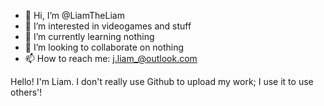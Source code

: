 - 👋 Hi, I’m @LiamTheLiam
- 👀 I’m interested in videogames and stuff
- 🌱 I’m currently learning nothing
- 💞️ I’m looking to collaborate on nothing
- 📫 How to reach me: j.liam_@outlook.com

<!---
LiamTheLiam/LiamTheLiam is a ✨ special ✨ repository because its `README.md` (this file) appears on your GitHub profile.
You can click the Preview link to take a look at your changes.
--->
Hello! I'm Liam. I don't really use Github to upload my work; I use it to use others'!
